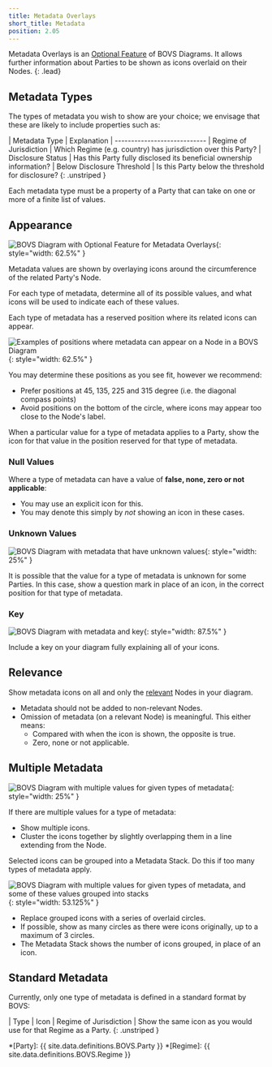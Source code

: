 ```yaml
---
title: Metadata Overlays
short_title: Metadata
position: 2.05
---
```


Metadata Overlays is an [Optional Feature](/visualisation/optional/) of BOVS Diagrams. It allows further information about Parties to be shown as icons overlaid on their Nodes.
{: .lead}


## Metadata Types

The types of metadata you wish to show are your choice; we envisage that these are likely to include properties such as:

| Metadata Type              | Explanation
| ----------------------------
| Regime of Jurisdiction     | Which Regime (e.g. country) has jurisdiction over this Party?
| Disclosure Status          | Has this Party fully disclosed its beneficial ownership information?
| Below Disclosure Threshold | Is this Party below the threshold for disclosure?
{: .unstriped }

Each metadata type must be a property of a Party that can take on one or more of a finite list of values.


## Appearance

![BOVS Diagram with Optional Feature for Metadata Overlays](/visualisation/diagrams/bovs-optional-metadata.png){: style="width: 62.5%" }

Metadata values are shown by overlaying icons around the circumference of the related Party's Node.

For each type of metadata, determine all of its possible values, and what icons will be used to indicate each of these values.

Each type of metadata has a reserved position where its related icons can appear.

![Examples of positions where metadata can appear on a Node in a BOVS Diagram](/visualisation/diagrams/bovs-optional-metadata-positions.png){: style="width: 62.5%" }

You may determine these positions as you see fit, however we recommend:

* Prefer positions at 45, 135, 225 and 315 degree (i.e. the diagonal compass points)
* Avoid positions on the bottom of the circle, where icons may appear too close to the Node's label.

When a particular value for a type of metadata applies to a Party, show the icon for that value in the position reserved for that type of metadata.

### Null Values

Where a type of metadata can have a value of **false, none, zero or not applicable**:

* You may use an explicit icon for this.
* You may denote this simply by *not* showing an icon in these cases.

### Unknown Values

![BOVS Diagram with metadata that have unknown values](/visualisation/diagrams/bovs-optional-metadata-unknowns.png){: style="width: 25%" }

It is possible that the value for a type of metadata is unknown for some Parties. In this case, show a question mark in place of an icon, in the correct position for that type of metadata.

### Key

![BOVS Diagram with metadata and key](/visualisation/diagrams/bovs-optional-metadata-key.png){: style="width: 87.5%" }

Include a key on your diagram fully explaining all of your icons.


## Relevance

Show metadata icons on all and only the [relevant](/visualisation/core/relevance) Nodes in your diagram.

* Metadata should not be added to non-relevant Nodes.
* Omission of metadata (on a relevant Node) is meaningful. This either means:
  * Compared with when the icon is shown, the opposite is true.
  * Zero, none or not applicable.


## Multiple Metadata

![BOVS Diagram with multiple values for given types of metadata](/visualisation/diagrams/bovs-optional-metadata-multiple.png){: style="width: 25%" }

If there are multiple values for a type of metadata:

* Show multiple icons.
* Cluster the icons together by slightly overlapping them in a line extending from the Node.

Selected icons can be grouped into a Metadata Stack. Do this if too many types of metadata apply.

![BOVS Diagram with multiple values for given types of metadata, and some of these values grouped into stacks](/visualisation/diagrams/bovs-optional-metadata-stacks.png){: style="width: 53.125%" }

* Replace grouped icons with a series of overlaid circles.
* If possible, show as many circles as there were icons originally, up to a maximum of 3 circles.
* The Metadata Stack shows the number of icons grouped, in place of an icon.


## Standard Metadata

Currently, only one type of metadata is defined in a standard format by BOVS:

| Type                   | Icon
| Regime of Jurisdiction | Show the same icon as you would use for that Regime as a Party.
{: .unstriped }


*[Party]: {{ site.data.definitions.BOVS.Party }}
*[Regime]: {{ site.data.definitions.BOVS.Regime }}